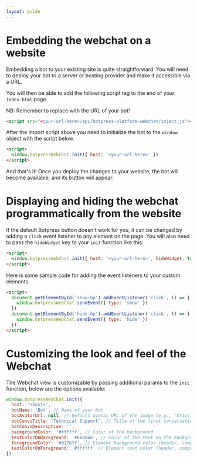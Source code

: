 ```yaml
---
layout: guide
---
```


# Embedding the webchat on a website

Embedding a bot to your existing site is quite straightforward. You will need to deploy your bot to a server or hosting provider and make it accessible via a URL.

You will then be able to add the following script tag to the end of your `index.html` page.

NB: Remember to replace <your-url-here> with the URL of your bot!

```html
<script src="<your-url-here>/api/botpress-platform-webchat/inject.js"></script>
```

After the import script above you need to initialize the bot to the `window` object with the script below.

```html
<script>
  window.botpressWebChat.init({ host: '<your-url-here>' })
</script>
```

And that's it! Once you deploy the changes to your website, the bot will become available, and its button will appear.

# Displaying and hiding the webchat programmatically from the website

If the default Botpress button doesn't work for you, it can be changed by adding a `click` event listener to any element on the page. You  will also need to pass the `hideWidget` key to your `init` function like this:

```html
<script>
  window.botpressWebChat.init({ host: '<your-url-here>', hideWidget: true })
</script>
```

Here is some sample code for adding the event listeners to your custom elements:

```html
<script>
  document.getElementById('show-bp').addEventListener('click', () => {
    window.botpressWebChat.sendEvent({ type: 'show' })
  })
  document.getElementById('hide-bp').addEventListener('click', () => {
    window.botpressWebChat.sendEvent({ type: 'hide' })
  })
</script>
```

# Customizing the look and feel of the Webchat

The Webchat view is customizable by passing additional params to the `init` function, below are the options available:

```js
window.botpressWebChat.init({
  host: '<host>',
  botName: 'Bot', // Name of your bot
  botAvatarUrl: null, // Default avatar URL of the image (e.g., 'https://avatars3.githubusercontent.com/u/1315508?v=4&s=400' )
  botConvoTitle: 'Technical Support', // Title of the first conversation with the bot
  botConvoDescription: '',
  backgroundColor: '#ffffff', // Color of the background
  textColorOnBackground: '#666666', // Color of the text on the background
  foregroundColor: '#0176ff', // Element background color (header, composer, button..)
  textColorOnForeground: '#ffffff' // Element text color (header, composer, button..)
})
```
